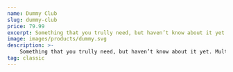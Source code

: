 ```yaml
---
name: Dummy Club
slug: dummy-club
price: 79.99
excerpt: Something that you trully need, but haven’t know about it yet
image: images/products/dummy.svg
description: >-
    Something that you trully need, but haven’t know about it yet. Multiple winner of Community Awards.
tag: classic
---
```


